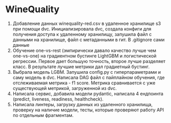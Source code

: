 # WineQuality

1. Добавление данных winequality-red.csv в удаленное хранилище s3 при помощи dvc. Инициализировала dvc, создала конфиги для получения доступа к удаленному хранилищу, запушила файл с данными на хранилище, файл с метаданными в гит. В .gitignore сами данные 
2. Обучение one-vs-rest (эмпирически давало качество лучше чем one-vs-one) на градиентном бустинге LightGBM и логистической регрессии. Первое дает большую точность, второе лучше разделяет класс. В результате лучшие метрики дал градиетный бустинг. 
3. Выбрала модель LGBM. Запушила config.py с гиперпараметрами и саму модель в dvc. Написала DAG файл с пайплайном обучения, где отслеживаемая метрика - f1 score. Метрика сравнивается с уже существующей метрикой, загруженной из dvc. 
4. Написала сервис,  добавила модели pydantic, написала 4 ендпоинта (predict, liveness, readiness, healthcheck). 
5. Написала линтеры, загрузку данных из удаленного хранилища, проверку на наличие модели, тесты, которые проверяют работу API по отдельным фрагментам. 